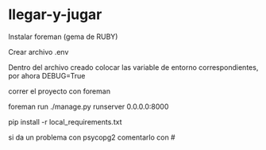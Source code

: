# llegar-y-jugar

Instalar foreman (gema de RUBY)

Crear archivo .env

Dentro del archivo creado colocar las variable de entorno correspondientes, por ahora DEBUG=True

correr el proyecto con foreman

foreman run ./manage.py runserver 0.0.0.0:8000


pip install -r local_requirements.txt

si da un problema con psycopg2 comentarlo con #

